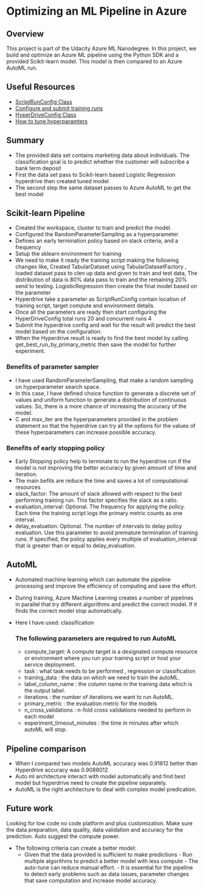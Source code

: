 
# Optimizing an ML Pipeline in Azure

## Overview
This project is part of the Udacity Azure ML Nanodegree.
In this project, we build and optimize an Azure ML pipeline using the Python SDK and a provided Scikit-learn model.
This model is then compared to an Azure AutoML run.

## Useful Resources
- [ScriptRunConfig Class](https://docs.microsoft.com/en-us/python/api/azureml-core/azureml.core.scriptrunconfig?view=azure-ml-py)
- [Configure and submit training runs](https://docs.microsoft.com/en-us/azure/machine-learning/how-to-set-up-training-targets)
- [HyperDriveConfig Class](https://docs.microsoft.com/en-us/python/api/azureml-train-core/azureml.train.hyperdrive.hyperdriveconfig?view=azure-ml-py)
- [How to tune hyperparamters](https://docs.microsoft.com/en-us/azure/machine-learning/how-to-tune-hyperparameters)


## Summary
-	The provided data set contains marketing data about individuals. The classification goal is to predict whether the customer will subscribe a bank term deposit 
-	First the data set pass to  Scikit-learn based Logistic Regression hyperdrive then created tuned model 
-	The second step the same dataset passes to Azure AutoML to get the best model 


## Scikit-learn Pipeline
-	Created the workspace, cluster to train and predict the model.
-	Configured the RandomParameterSampling as a hyperparameter  
-	Defines an early termination policy based on slack criteria, and a frequency
-	Setup the sklearn environment for training  
-	We need to make it ready the training script making the following changes like, Created TabularDataset using TabularDatasetFactory , loaded dataset pass to clen up data and given to train and test data, The distribution of data is 80% data pass to train and the remaining 20% send to testing. LogisticRegression then create the final model based on the parameter
-	Hyperdrive take a parameter as ScriptRunConfig contain location of training script, target compute and environment details.
-	Once all the parameters are ready then start configuring the HyperDriveConfig total runs 20 and concurrent runs 4
-	Submit the hyperdrive config and wait for the result will predict the best model based on the configuration.
-	When the Hyperdrive result is ready to find the best model by calling get_best_run_by_primary_metric then save the model for further experiment.

### Benefits of parameter sampler

-	I have used RandomParameterSampling, that make a random sampling on hyperparameter search space.
-	In this case, I have defined choice function to generate a discrete set of values and uniform function to generate a distribution of continuous values. So, there is a more chance of increasing the accuracy of the model.
-	C and max_iter are the hyperparameters provided in the problem statement so that the hyperdrive can try all the options for the values of these hyperparameters can increase possible accuracy.

### Benefits of early stopping policy

-	Early Stopping policy help to terminate to run the hyperdrive run if the model is not improving the better accuracy by given amount of time and iteration. 
-	The main befits are reduce the time and saves a lot of computational resources
-	slack_factor: The amount of slack allowed with respect to the best performing training run. This factor specifies the slack as a ratio.
-	evaluation_interval: Optional. The frequency for applying the policy. Each time the training script logs the primary metric counts as one interval.
-	delay_evaluation: Optional. The number of intervals to delay policy evaluation. Use this parameter to avoid premature termination of training runs. If specified, the policy applies every multiple of evaluation_interval that is greater than or equal to delay_evaluation.



## AutoML
-	Automated machine learning which can automate the pipeline processing and improve the efficiency of computing and save the effort. 
-	During training, Azure Machine Learning creates a number of pipelines in parallel that try different algorithms and predict the correct model. If it finds the correct model stop automatically.
-	Here I have used: classification

      ### The following parameters are required to run AutoML
  
     - compute_target: A compute target is a designated compute resource or environment where you run your training script or host your service            deployment.
     - task : what task needs to be performed , regression or classification
     - training_data : the data on which we need to train the autoML.
     - label_column_name : the column name in the training data which is the output label.
     - iterations : the number of iterations we want to run AutoML.
     - primary_metric : the evaluation metric for the models
     - n_cross_validations : n-fold cross validations needed to perform in each model
     - experiment_timeout_minutes : the time in minutes after which autoML will stop.


## Pipeline comparison
-	When I compared two models AutoML accuracy was 0.91812 better than Hyperdrive accuracy was 0.9088012
-	Auto ml architecture interact with model automatically and find best model but hyperdrive need to create the pipeline separately.
-	AutoML is the right architecture to deal with complex model predication.

## Future work
Looking for low code no code platform and plus customization. Make sure the data preparation, data quality, data validation and accuracy for the prediction. Auto suggest the compute power.

- The following criteria can create a better model:
     - Given that the data provided is sufficient to make predictions
      - Run multiple algorithms to predict a better model with less compute
      - The auto-tune can reduce manual effort.
      - It is essential for the pipeline to detect early problems such as data issues, parameter changes that save computation and increase model accuracy.
